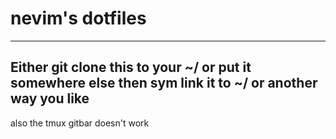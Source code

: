 # nevim's dotfiles
----
Either git clone this to your ~/ or put it somewhere else then sym link it to ~/ or another way you like
---
also the tmux gitbar doesn't work
